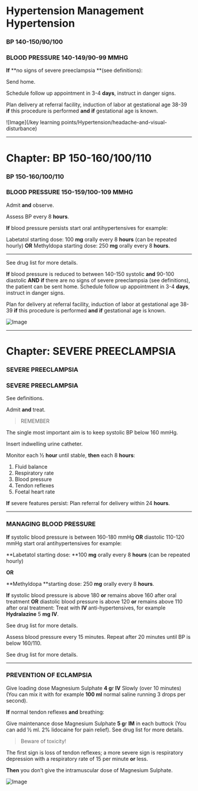 <!-- 
Generated from: one.json
For: Frontend Course Presentation
Generated on: 2025-08-02 16:11:42
-->

# Hypertension Management Hypertension

### BP 140-150/90/100

### BLOOD PRESSURE 140-149/90-99 MMHG

**If** **no signs of severe preeclampsia **(see definitions):

Send home.

Schedule follow up appointment in 3-4 **days**, instruct in danger signs.

Plan delivery at referral facility, induction of labor at gestational age 38-39 **if** this procedure is performed **and** **if** gestational age is known.

![Image](/key learning points/Hypertension/headache-and-visual-disturbance)

---

# Chapter: BP 150-160/100/110

### BP 150-160/100/110

### BLOOD PRESSURE 150-159/100-109 MMHG

Admit **and** observe.

Assess BP every 8 **hours**.

**If** blood pressure persists start oral antihypertensives for example:

Labetatol starting dose: 100 **mg** orally every 8 **hours** (can be repeated hourly) 
**OR**
Methyldopa starting dose: 250 **mg** orally every 8 **hours**.

---

See drug list for more details.

**If** blood pressure is reduced to between 140-150 systolic **and** 90-100 diastolic **AND** **if** there are no signs of severe preeclampsia (see definitions), the patient can be sent home.
Schedule follow up appointment in 3-4 **days**, instruct in danger signs.

Plan for delivery at referral facility, induction of labor at gestational age 38-39 **if** this procedure is performed **and** **if** gestational age is known.

![Image](/icon/module/hypertension)

---

# Chapter: SEVERE PREECLAMPSIA

### SEVERE PREECLAMPSIA

### SEVERE PREECLAMPSIA

See definitions.

Admit **and** treat.

> REMEMBER

The single most important aim is to keep systolic BP below 160 mmHg.

Insert indwelling urine catheter.

Monitor each ½ **hour** until stable, **then** each 8 **hours**:

1. Fluid balance
1. Respiratory rate
1. Blood pressure
1. Tendon reflexes
1. Foetal heart rate

**If** severe features persist: Plan referral for delivery within 24 **hours**.

---

### MANAGING BLOOD PRESSURE

**If** systolic blood pressure is between 160-180 mmHg **OR** diastolic 110-120 mmHg start oral antihypertensives for example:

**Labetatol starting dose: **100 **mg** orally every 8 **hours** (can be repeated hourly)

**OR**

**Methyldopa **starting dose: 250 **mg** orally every 8 **hours**.

**If** systolic blood pressure is above 180 **or** remains above 160 after oral treatment **OR** diastolic blood pressure is above 120 **or** remains above 110 after oral treatment: Treat with **IV** anti-hypertensives, for example **Hydralazine** 5 **mg** **IV**.

See drug list for more details.

Assess blood pressure every 15 minutes. Repeat after 20 minutes until BP is below 160/110.

See drug list for more details.

---

### PREVENTION OF ECLAMPSIA

Give loading dose Magnesium Sulphate **4 g**r **IV** Slowly (over 10 minutes) (You can mix it with for example **100 ml** normal saline running 3 drops per second).

**If** normal tendon reflexes **and** breathing:

Give maintenance dose Magnesium Sulphate **5 g**r **IM** in each buttock (You can add ½ ml. 2% lidocaine for pain relief).
See drug list for more details.

> Beware of toxicity!

The first sign is loss of tendon reflexes; a more severe sign is respiratory depression with a respiratory rate of 15 per minute **or** less.

**Then** you don’t give the intramuscular dose of Magnesium Sulphate.

![Image](/richtext/flowchart_English-Prevention-of-eclampsia)